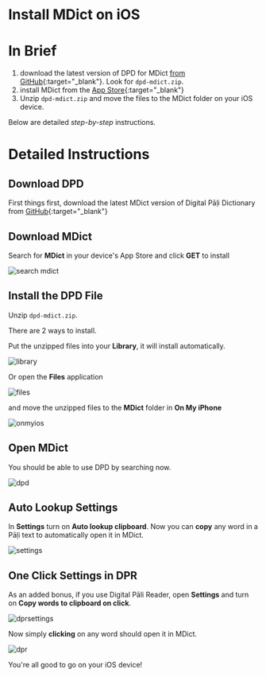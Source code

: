 # Install MDict on iOS

# In Brief

1. download the latest version of DPD for MDict [from GitHub](https://github.com/digitalpalidictionary/dpd-db/releases/latest){:target="_blank"}. Look for `dpd-mdict.zip`.
2. install MDict from the [App Store](https://apps.apple.com/us/app/mdict-ad/id894362875){:target="_blank"}
3. Unzip `dpd-mdict.zip` and move the files to the MDict folder on your iOS device.

Below are detailed *step-by-step* instructions. 

# Detailed Instructions

## Download DPD

First things first, download the latest MDict version of Digital Pāḷi Dictionary from [GitHub](https://github.com/digitalpalidictionary/dpd-db/releases/latest){:target="_blank"}

## Download MDict

Search for **MDict** in your device's App Store and click **GET** to install

![search mdict](../pics/ios/1search_mdict.JPG)

## Install the DPD File

Unzip `dpd-mdict.zip`. 

There are 2 ways to install.

Put the unzipped files into your **Library**, it will install automatically.

![library](../pics/ios/2library.JPG)

Or open the **Files** application 
   
![files](../pics/ios/3files.JPG)

and move the unzipped files to the **MDict** folder in **On My iPhone**

![onmyios](../pics/ios/4onmyios.JPG)

## Open MDict

You should be able to use DPD by searching now.

![dpd](../pics/ios/5dpd.JPG)

## Auto Lookup Settings

In **Settings** turn on **Auto lookup clipboard**. Now you can **copy** any word in a Pāḷi text to automatically open it in MDict.

![settings](../pics/ios/6settings.JPG)

## One Click Settings in DPR

As an added bonus, if you use Digital Pāli Reader, open **Settings** and turn on **Copy words to clipboard on click**. 

![dprsettings](../pics/ios/7dprsettings.png)

Now simply **clicking** on any word should open it in MDict.

![dpr](../pics/ios/8dpr.JPG)

You're all good to go on your iOS device!